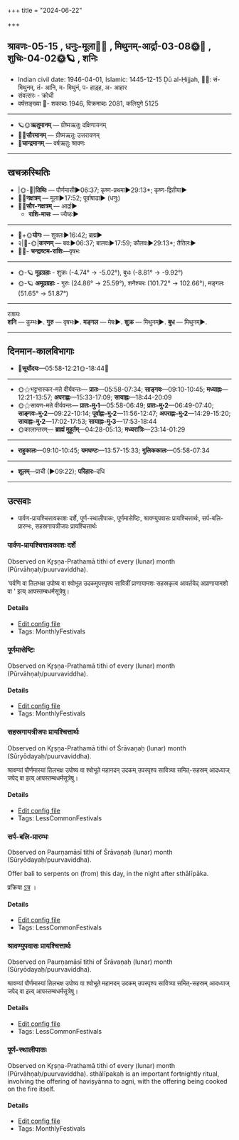 +++
title = "2024-06-22"

+++
## श्रावणः-05-15  ,  धनुः-मूला🌛🌌  ,  मिथुनम्-आर्द्रा-03-08🌞🌌  ,  शुचिः-04-02🌞🪐  ,  शनिः
- Indian civil date: 1946-04-01, Islamic: 1445-12-15 Ḏū al-Ḥijjah, 🌌🌞: सं- मिथुनम्, तं- आनि, म- मिथुनं, प- हाड़्ह, अ- आहार
- संवत्सरः - क्रोधी
- वर्षसङ्ख्या 🌛- शकाब्दः 1946, विक्रमाब्दः 2081, कलियुगे 5125
___________________
- 🪐🌞**ऋतुमानम्** — ग्रीष्मऋतुः दक्षिणायनम्
- 🌌🌞**सौरमानम्** — ग्रीष्मऋतुः उत्तरायणम्
- 🌛**चान्द्रमानम्** — वर्षऋतुः श्रावणः
___________________


## खचक्रस्थितिः
- |🌞-🌛|**तिथिः** — पौर्णमासी►06:37; कृष्ण-प्रथमा►29:13*; कृष्ण-द्वितीया►  
- 🌌🌛**नक्षत्रम्** — मूला►17:52; पूर्वाषाढा► (धनुः)  
- 🌌🌞**सौर-नक्षत्रम्** — आर्द्रा►  
  - **राशि-मासः** — ज्यैष्ठः► 
___________________
- 🌛+🌞**योगः** — शुक्लः►16:42; ब्रह्म►  
- २|🌛-🌞|**करणम्** — बवः►06:37; बालवः►17:59; कौलवः►29:13*; तैतिलः►  
- 🌌🌛- **चन्द्राष्टम-राशिः**—वृषभः  
___________________
- 🌞-🪐 **मूढग्रहाः** - शुक्रः (-4.74° → -5.02°), बुधः (-8.81° → -9.92°)
- 🌞-🪐 **अमूढग्रहाः** - गुरुः (24.86° → 25.59°), शनैश्चरः (101.72° → 102.66°), मङ्गलः (51.65° → 51.87°)
___________________
राशयः  
**शनि** — कुम्भः►. **गुरु** — वृषभः►. **मङ्गल** — मेषः►. **शुक्र** — मिथुनम्►. **बुध** — मिथुनम्►. 
___________________


## दिनमान-कालविभागाः
- 🌅**सूर्योदयः**—05:58-12:21🌞️-18:44🌇  
___________________
- 🌞⚝भट्टभास्कर-मते वीर्यवन्तः— **प्रातः**—05:58-07:34; **साङ्गवः**—09:10-10:45; **मध्याह्नः**—12:21-13:57; **अपराह्णः**—15:33-17:09; **सायाह्नः**—18:44-20:09  
- 🌞⚝सायण-मते वीर्यवन्तः— **प्रातः-मु॰1**—05:58-06:49; **प्रातः-मु॰2**—06:49-07:40; **साङ्गवः-मु॰2**—09:22-10:14; **पूर्वाह्णः-मु॰2**—11:56-12:47; **अपराह्णः-मु॰2**—14:29-15:20; **सायाह्नः-मु॰2**—17:02-17:53; **सायाह्नः-मु॰3**—17:53-18:44  
- 🌞कालान्तरम्— **ब्राह्मं मुहूर्तम्**—04:28-05:13; **मध्यरात्रिः**—23:14-01:29  
___________________
- **राहुकालः**—09:10-10:45; **यमघण्टः**—13:57-15:33; **गुलिककालः**—05:58-07:34  
___________________
- **शूलम्**—प्राची (►09:22); **परिहारः**–दधि  
___________________

## उत्सवाः
- पार्वण-प्रायश्चित्तावकाशः दर्शे, पूर्ण-स्थालीपाकः, पूर्णमासेष्टिः, श्रावण्युपवासः प्रायश्चित्तार्थः, सर्प-बलि-प्रारम्भः, सहस्रगायत्रीजपः प्रायश्चित्तार्थः
### पार्वण-प्रायश्चित्तावकाशः दर्शे

Observed on Kr̥ṣṇa-Prathamā tithi of every (lunar) month (Pūrvāhṇaḥ/puurvaviddha). 

'पर्वणि वा तिलभक्ष उपोष्य वा श्वोभूत उदकमुपस्पृश्य सावित्रीं प्राणायामशः सहस्रकृत्व आवर्तयेद् अप्राणायामशो वा ' इत्य् आपस्तम्बधर्मसूत्रेषु।

#### Details
- [Edit config file](https://github.com/jyotisham/adyatithi/blob/master/gRhya/Apastamba/lunar_month/tithi/00/16/pArvaNa-prAyashcittAvakAshaH_16.toml)
- Tags: MonthlyFestivals


### पूर्णमासेष्टिः



Observed on Kr̥ṣṇa-Prathamā tithi of every (lunar) month (Pūrvāhṇaḥ/puurvaviddha).

#### Details
- [Edit config file](https://github.com/jyotisham/adyatithi/blob/master/gRhya/general/description_only/pUrNamAseShTiH.toml)
- Tags: MonthlyFestivals


### सहस्रगायत्रीजपः प्रायश्चित्तार्थः

Observed on Kr̥ṣṇa-Prathamā tithi of Śrāvaṇaḥ (lunar) month (Sūryōdayaḥ/puurvaviddha). 

श्रावण्यां पौर्णमास्यां तिलभक्ष उपोष्य वा श्वोभूते महानदम् उदकम् उपस्पृश्य सावित्र्या समित्-सहस्रम् आदध्याज् जपेद् वा इत्य् आपस्तम्बधर्मसूत्रेषु।

#### Details
- [Edit config file](https://github.com/jyotisham/adyatithi/blob/master/gRhya/Apastamba/lunar_month/tithi/05/16/sahasra-gAyatrI-japaH.toml)
- Tags: LessCommonFestivals


### सर्प-बलि-प्रारम्भः

Observed on Paurṇamāsī tithi of Śrāvaṇaḥ (lunar) month (Sūryōdayaḥ/puurvaviddha). 

Offer bali to serpents on (from) this day, in the night after sthālīpāka.

प्रक्रिया [ऽत्र](https://vishvasa.github.io/vedAH_yajuH/taittirIyam/sUtram/ApastambaH/gRhyam/karmANi/sarpa-baliH/) ।

#### Details
- [Edit config file](https://github.com/jyotisham/adyatithi/blob/master/gRhya/Apastamba/lunar_month/tithi/05/15/sarpa-bali-prArambhaH.toml)
- Tags: LessCommonFestivals


### श्रावण्युपवासः प्रायश्चित्तार्थः

Observed on Paurṇamāsī tithi of Śrāvaṇaḥ (lunar) month (Sūryōdayaḥ/puurvaviddha). 

श्रावण्यां पौर्णमास्यां तिलभक्ष उपोष्य वा श्वोभूते महानदम् उदकम् उपस्पृश्य सावित्र्या समित्-सहस्रम् आदध्याज् जपेद् वा इत्य् आपस्तम्बधर्मसूत्रेषु।

#### Details
- [Edit config file](https://github.com/jyotisham/adyatithi/blob/master/gRhya/Apastamba/lunar_month/tithi/05/15/shrAvaNy-upavAsaH.toml)
- Tags: LessCommonFestivals


### पूर्ण-स्थालीपाकः



Observed on Kr̥ṣṇa-Prathamā tithi of every (lunar) month (Pūrvāhṇaḥ/puurvaviddha). sthālīpakaḥ is an important fortnightly ritual, involving the offering of haviṣyānna to agni, with the offering being cooked on the fire itself.

#### Details
- [Edit config file](https://github.com/jyotisham/adyatithi/blob/master/gRhya/general/description_only/sthAlIpAkaH_16.toml)
- Tags: MonthlyFestivals


